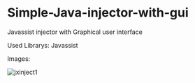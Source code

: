 # Simple-Java-injector-with-gui
Javassist injector with Graphical user interface

Used Librarys:
Javassist

Images:

![jxinject1](https://user-images.githubusercontent.com/25563847/38821441-cd2eb5be-41a0-11e8-930c-ece7b4888e8d.png)
